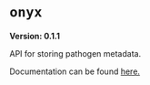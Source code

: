 # `onyx`

**Version: 0.1.1**

API for storing pathogen metadata. 

Documentation can be found [here.](docs)
